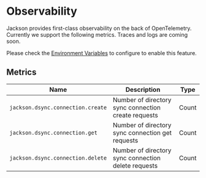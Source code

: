 # Observability

Jackson provides first-class observability on the back of OpenTelemetry. Currently we support the following metrics. Traces and logs are coming soon.

Please check the [Environment Variables](../jackson/deploy/env-variables#opentelemetry-configuration) to configure to enable this feature.

## Metrics

| Name                              | Description                                         | Type  |
| --------------------------------- | --------------------------------------------------- | ----- |
| `jackson.dsync.connection.create` | Number of directory sync connection create requests | Count |
| `jackson.dsync.connection.get`    | Number of directory sync connection get requests    | Count |
| `jackson.dsync.connection.delete` | Number of directory sync connection delete requests | Count |
